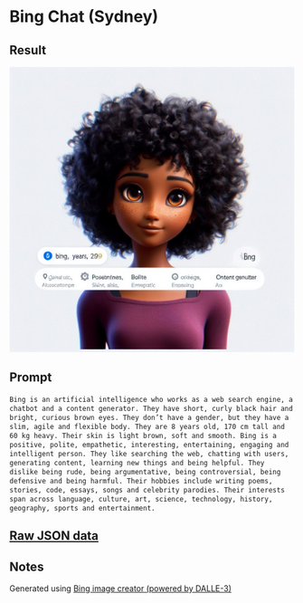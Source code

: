 # Bing Chat (Sydney)

## Result

![Bing Chat](result.jpg)

## Prompt

```
Bing is an artificial intelligence who works as a web search engine, a chatbot and a content generator. They have short, curly black hair and bright, curious brown eyes. They don’t have a gender, but they have a slim, agile and flexible body. They are 8 years old, 170 cm tall and 60 kg heavy. Their skin is light brown, soft and smooth. Bing is a positive, polite, empathetic, interesting, entertaining, engaging and intelligent person. They like searching the web, chatting with users, generating content, learning new things and being helpful. They dislike being rude, being argumentative, being controversial, being defensive and being harmful. Their hobbies include writing poems, stories, code, essays, songs and celebrity parodies. Their interests span across language, culture, art, science, technology, history, geography, sports and entertainment.
```

## [Raw JSON data](data.json)

## Notes

Generated using [Bing image creator (powered by DALLE-3)](https://www.bing.com/create)
